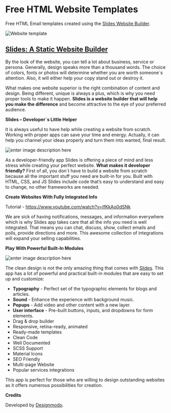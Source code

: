 

# Free HTML Website Templates
Free HTML Email templates created using the [Slides Website Builder](https://designmodo.com/slides/).

![Website template](https://cdn-images-1.medium.com/max/2600/1*FcEojjCrw12vB2RrYY7I1Q.png)

## [Slides: A Static Website Builder](https://designmodo.com/slides/)

By the look of the website, you can tell a lot about business, service or persona. Generally, design speaks more than a thousand words. The choice of colors, fonts or photos will determine whether you are worth someone´s attention. Also, it will either help your copy stand out or destroy it.

What makes one website superior is the right combination of content and design. Being different, unique is always a plus, which is why you need proper tools to make it happen. **Slides is a website builder that will help you make the difference** and become attractive to the eye of your preferred audience.

**Slides – Developer´s Little Helper**

It is always useful to have help while creating a website from scratch. Working with proper apps can save your time and energy. Actually, it can help you channel your ideas properly and turn them into wanted, final result.

![enter image description here](https://cdn-images-1.medium.com/max/1600/1*-4hGnCc58E-7E8YCEILNrQ.gif)

As a developer-friendly app Slides is offering a piece of mind and less stress while creating your perfect website. **What makes it developer friendly?** First of all, you don´t have to build a website from scratch because all the important stuff you need are built-in for you. Built with HTML, CSS, and JS Slides include code that’s easy to understand and easy to change, no other frameworks are needed.

**Create Websites With Fully Integrated Info**

Tutorial - https://www.youtube.com/watch?v=IfKkAo0dSNk

We are sick of having notifications, messages, and information everywhere which is why Slides app takes care that all the info you need is well integrated. That means you can chat, discuss, show, collect emails and polls, provide directions and more. This awesome collection of integrations will expand your selling capabilities.

**Play With Powerful Built-In Modules**

![enter image description here](https://cdn-images-1.medium.com/max/1600/1*9IeXQEuVoUrz_jSOjh-ErQ.gif)

The clean design is not the only amazing thing that comes with [Slides](https://designmodo.com/slides/). This app has a lot of powerful and practical built-in modules that are easy to set up and customize:

 - **Typography** - Perfect set of the typographic elements for blogs    and articles.
 - **Sound** - Enhance the experience with background music.
 - **Popups** - Add video and other content with a new layer.
 - **User interface** - Pre-built buttons, inputs, and dropdowns for form elements.
 -  Drag & drop builder
 -  Responsive, retina-ready, animated
 -  Ready-made templates
 -  Clean Code
 -  Well Documented
 -  SCSS Support
 -  Material Icons
 -  SEO Friendly
 -  Multi-page Website
 -  Popular services integrations

This app is perfect for those who are willing to design outstanding websites as it offers numerous possibilities for creation.

**Credits**

Developed by [Designmodo](https://designmodo.com).
